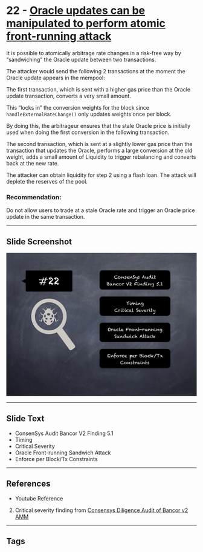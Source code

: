 
# 22 - [Oracle updates can be manipulated to perform atomic front-running attack](./Oracle%20updates%20can%20be%20manipulated%20to%20perform%20atomic%20front-running%20attack.md)

It is possible to atomically arbitrage rate changes in a risk-free way by “sandwiching” the Oracle update between two transactions. 

The attacker would send the following 2 transactions at the moment the Oracle update appears in the mempool: 

The first transaction, which is sent with a higher gas price than the Oracle update transaction, converts a very small amount. 

This “locks in” the conversion weights for the block since `handleExternalRateChange()` only updates weights once per block. 

By doing this, the arbitrageur ensures that the stale Oracle price is initially used when doing the first conversion in the following transaction. 

The second transaction, which is sent at a slightly lower gas price than the transaction that updates the Oracle, performs a large conversion at the old weight, adds a small amount of Liquidity to trigger rebalancing and converts back at the new rate. 

The attacker can obtain liquidity for step 2 using a flash loan. The attack will deplete the reserves of the pool.

### Recommendation:
Do not allow users to trade at a stale Oracle rate and trigger an Oracle price update in the same transaction.
___
## Slide Screenshot
![022.png](../../images/7.%20Audit%20Findings%20101/022.png)
___
## Slide Text
- ConsenSys Audit Bancor V2 Finding 5.1
- Timing
- Critical Severity
- Oracle Front-running Sandwich Attack
- Enforce per Block/Tx Constraints
___
## References
- Youtube Reference
2. Critical severity finding from [Consensys Diligence Audit of Bancor v2 AMM](https://consensys.net/diligence/audits/2020/06/bancor-v2-amm-security-audit/#oracle-updates-can-be-manipulated-to-perform-atomic-front-running-attack)
___
## Tags
